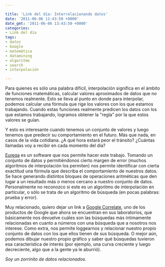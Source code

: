 ```yaml
---

title: 'Link del día: Interrelacionando datos'
date: '2011-06-06 11:43:50 +0000'
date_gmt: '2011-06-06 13:43:50 +0000'
categories:
- Link del día
tags:
- datos
- Google
- matemática
- datamining
- algoritmo
- search
- interpolación

---
```


Para quienes es sólo una palabra difícil, interpolación significa en el ámbito de funciones matemáticas, calcular valores aproximados de datos que no tenemos realmente. Esto se lleva al punto en donde para interpolar, podemos calcular una fórmula que rige los valores con los que estamos trabajando. Cuando estas funciones realmente predicen los datos con los que estamos trabajando, logramos obtener la "regla" por la que estos valores se guían.

Y esto es interesante cuando tenemos un conjunto de valores y luego tenemos que predecir su comportamiento en el futuro. Más que nada, en casos de la vida cotidiana.  ¿A qué hora estará peor el tránsito?  ¿Cuántas llamadas voy a recibir en cada momento del día?

[Eureqa](http://creativemachines.cornell.edu/eureqa) es un software que nos permite hacer este trabajo. Tomando un conjunto de datos y permitiéndonos cierto margen de error (muchos algoritmos de interpolación los permiten) nos permite identificar con cierta exactitud una fórmula que describa el comportamiento de nuestros datos. Se hace generando distintos bloques de operaciones aritméticas que den lugar a un resultado más o menos cercano a nuestro conjunto de datos. Personalmente no reconozco si este es un algoritmo de interpolación en particular, o sólo se trata de un algoritmo de búsqueda (en pocas palabras: prueba y error).

Muy relacionado, quiero dejar un link a [Google Correlate](http://correlate.googlelabs.com/), uno de los productos de Google que ahora se encuentran en sus laboratorios, que básicamente nos devuelve cuáles son las búsquedas más íntimamente relacionadas en cuanto a números con una búsqueda que a nosotros nos interese. Como extra, nos permite loggearnos y relacionar nuestro propio conjunto de datos con los que ellos tienen de sus búsqueda. O mejor aún, podemos dibujar nuestro propio gráfico y saber qué búsquedas tuvieron esa característica de interés (por ejemplo, una curva creciente y luego decreciente, algo que a la gente ya le aburrió).

_Soy un zorrinito de datos relacionados._
